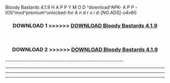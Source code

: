  Bloody Bastards 4.1.9 H A P P Y M O D ^download^APK- A P P -IOS^mod^premium^unlocked-for A n d r o i d-[NO.ADS]-o4v60



<div align="center">

<h3>DOWNLOAD 1 >>>>>> <a href="https://en-mod.web.app/?en= Bloody Bastards 4.1.9">DOWNLOAD Bloody Bastards 4.1.9 </a></h3><br>

<h3>DOWNLOAD 2 >>>>>> <a href="https://en-mod.web.app/?en= Bloody Bastards 4.1.9">DOWNLOAD Bloody Bastards 4.1.9 </a></h3>

</div>
----------------------------------------------------------

----------------------------------------------------------

----------------------------------------------------------

----------------------------------------------------------



